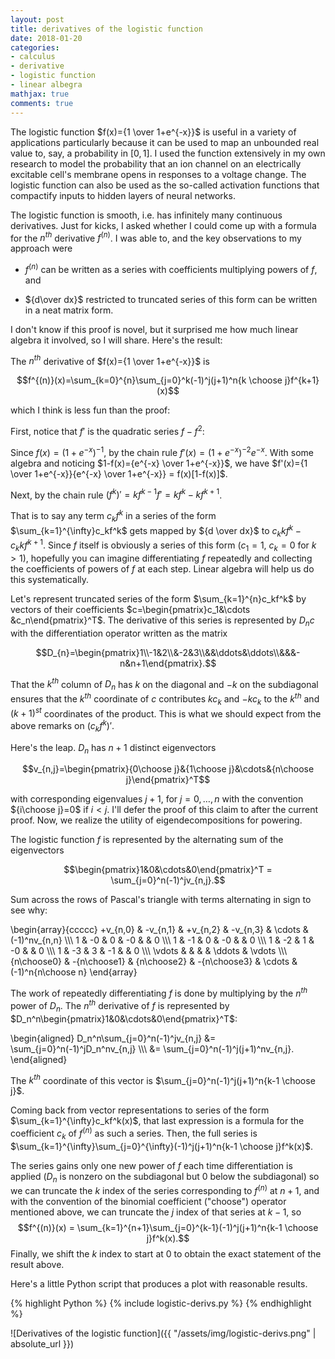 ```yaml
---
layout: post
title: derivatives of the logistic function
date: 2018-01-20
categories: 
- calculus
- derivative
- logistic function
- linear albegra
mathjax: true
comments: true
---
```


The logistic function $f(x)={1 \over 1+e^{-x}}$ is useful in a variety of applications particularly because it can be used to map an unbounded real value to, say, a probability in $[0,1]$. I used the function extensively in my own research to model the probability that an ion channel on an electrically excitable cell's membrane opens in responses to a voltage change. The logistic function can also be used as the so-called activation functions that compactify inputs to hidden layers of neural networks. 

The logistic function is smooth, i.e. has infinitely many continuous derivatives. Just for kicks, I asked whether I could come up with a formula for the $n^{th}$ derivative $f^{(n)}$. I was able to, and the key observations to my approach were

- $f^{(n)}$ can be written as a series with coefficients multiplying powers of $f$, and

- ${d\over dx}$ restricted to truncated series of this form can be written in a neat matrix form.

I don't know if this proof is novel, but it surprised me how much linear algebra it involved, so I will share. Here's the result:

The $n^{th}$ derivative of $f(x)={1 \over 1+e^{-x}}$ is 

$$f^{(n)}(x)=\sum_{k=0}^{n}\sum_{j=0}^k(-1)^j(j+1)^n{k \choose j}f^{k+1}(x)$$

which I think is less fun than the proof:

First, notice that $f'$ is the quadratic series $f-f^2$:

Since $f(x)=(1+e^{-x})^{-1}$, by the chain rule $f'(x)=(1+e^{-x})^{-2}e^{-x}$. With some algebra and noticing $1-f(x)={e^{-x} \over 1+e^{-x}}$, we have $f'(x)={1 \over 1+e^{-x}}{e^{-x} \over 1+e^{-x}} = f(x)[1-f(x)]$.

Next, by the chain rule $(f^k)'=kf^{k-1}f'=kf^k-kf^{k+1}$.

That is to say any term $c_kf^k$ in a series of the form $\sum_{k=1}^{\infty}c_kf^k$ gets mapped by ${d \over dx}$ to $c_kkf^k-c_kkf^{k+1}$. Since $f$ itself is obviously a series of this form ($c_1=1$, $c_k=0$ for $k>1$), hopefully you can imagine differentiating $f$ repeatedly and collecting the coefficients of powers of $f$ at each step. Linear algebra will help us do this systematically.

Let's represent truncated series of the form $\sum_{k=1}^{n}c_kf^k$ by vectors of their coefficients $c=\begin{pmatrix}c_1&\cdots &c_n\end{pmatrix}^T$. The derivative of this series is represented by $D_{n}c$ with the differentiation operator written as the matrix

$$D_{n}=\begin{pmatrix}1\\-1&2\\&-2&3\\&&\ddots&\ddots\\&&&-n&n+1\end{pmatrix}.$$

That the $k^{th}$ column of $D_{n}$ has $k$ on the diagonal and $-k$ on the subdiagonal ensures that the $k^{th}$ coordinate of $c$ contributes $kc_k$ and $-kc_k$ to the $k^{th}$ and $(k+1)^{st}$ coordinates of the product. This is what we should expect from the above remarks on $(c_kf^k)'$.

Here's the leap. $D_{n}$ has $n+1$ distinct eigenvectors

$$v_{n,j}=\begin{pmatrix}{0\choose j}&{1\choose j}&\cdots&{n\choose j}\end{pmatrix}^T$$

with corresponding eigenvalues $j+1$, for $j=0,\ldots,n$ with the convention ${i\choose j}=0$ if $i<j$. I'll defer the proof of this claim to after the current proof. Now, we realize the utility of eigendecompositions for powering.

The logistic function $f$ is represented by the alternating sum of the eigenvectors

$$\begin{pmatrix}1&0&\cdots&0\end{pmatrix}^T = \sum_{j=0}^n(-1)^jv_{n,j}.$$

Sum across the rows of Pascal's triangle with terms alternating in sign to see why:

\begin{array}{ccccc}
+v_{n,0} & -v_{n,1} & +v_{n,2} & -v_{n,3} & \cdots & (-1)^nv_{n,n} \\\\\\
1 & -0 & 0 & -0 & & 0 \\\\\\
1 & -1 & 0 & -0 & & 0 \\\\\\
1 & -2 & 1 & -0 & & 0 \\\\\\
1 & -3 & 3 & -1 & & 0 \\\\\\
\vdots & & & & \ddots & \vdots \\\\\\
{n\choose0} & -{n\choose1} & {n\choose2} & -{n\choose3} & \cdots & (-1)^n{n\choose n}
\end{array}

The work of repeatedly differentiating $f$ is done by multiplying by the $n^{th}$ power of $D_n$. The $n^{th}$ derivative of $f$ is represented by $D_n^n\begin{pmatrix}1&0&\cdots&0\end{pmatrix}^T$:

\begin{aligned}
D_n^n\sum_{j=0}^n(-1)^jv_{n,j} &= \sum_{j=0}^n(-1)^jD_n^nv_{n,j} \\\\\\
&= \sum_{j=0}^n(-1)^j(j+1)^nv_{n,j}.
\end{aligned}

The $k^{th}$ coordinate of this vector is $\sum_{j=0}^n(-1)^j(j+1)^n{k-1 \choose j}$.

Coming back from vector representations to series of the form $\sum_{k=1}^{\infty}c_kf^k(x)$, that last expression is a formula for the coefficient $c_k$ of $f^{(n)}$ as such a series. Then, the full series is $\sum_{k=1}^{\infty}\sum_{j=0}^{\infty}(-1)^j(j+1)^n{k-1 \choose j}f^k(x)$. 

The series gains only one new power of $f$ each time differentiation is applied ($D_n$ is nonzero on the subdiagonal but 0 below the subdiagonal) so we can truncate the $k$ index of the series corresponding to $f^{(n)}$ at $n+1$, and with the convention of the binomial coefficient ("choose") operator mentioned above, we can truncate the $j$ index of that series at $k-1$, so $$f^{(n)}(x) = \sum_{k=1}^{n+1}\sum_{j=0}^{k-1}(-1)^j(j+1)^n{k-1 \choose j}f^k(x).$$ Finally, we shift the $k$ index to start at $0$ to obtain the exact statement of the result above.

Here's a little Python script that produces a plot with reasonable results.

{% highlight Python %}
{% include logistic-derivs.py %}
{% endhighlight %}

![Derivatives of the logistic function]({{ "/assets/img/logistic-derivs.png" | absolute_url }})
